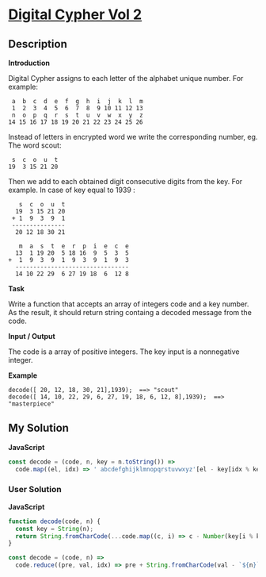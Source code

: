 # [Digital Cypher Vol 2](https://www.codewars.com/kata/592edfda5be407b9640000b2)

## Description

**Introduction**

Digital Cypher assigns to each letter of the alphabet unique number. For example:

```
 a  b  c  d  e  f  g  h  i  j  k  l  m
 1  2  3  4  5  6  7  8  9 10 11 12 13
 n  o  p  q  r  s  t  u  v  w  x  y  z
14 15 16 17 18 19 20 21 22 23 24 25 26
```

Instead of letters in encrypted word we write the corresponding number, eg. The word scout:

```
 s  c  o  u  t
19  3 15 21 20
```

Then we add to each obtained digit consecutive digits from the key. For example. In case of key equal to 1939 :

```
   s  c  o  u  t
  19  3 15 21 20
 + 1  9  3  9  1
 ---------------
  20 12 18 30 21

   m  a  s  t  e  r  p  i  e  c  e
  13  1 19 20  5 18 16  9  5  3  5
+  1  9  3  9  1  9  3  9  1  9  3
  --------------------------------
  14 10 22 29  6 27 19 18  6  12 8
```

**Task**

Write a function that accepts an array of integers code and a key number. As the result, it should return string containg a decoded message from the code.

**Input / Output**

The code is a array of positive integers.
The key input is a nonnegative integer.

**Example**

```
decode([ 20, 12, 18, 30, 21],1939);  ==> "scout"
decode([ 14, 10, 22, 29, 6, 27, 19, 18, 6, 12, 8],1939);  ==>  "masterpiece"
```

## My Solution

**JavaScript**

```js
const decode = (code, n, key = n.toString()) =>
  code.map((el, idx) => ' abcdefghijklmnopqrstuvwxyz'[el - key[idx % key.length]]).join('');
```

### User Solution

**JavaScript**

```js
function decode(code, n) {
  const key = String(n);
  return String.fromCharCode(...code.map((c, i) => c - Number(key[i % key.length]) + 96));
}
```

```js
const decode = (code, n) =>
  code.reduce((pre, val, idx) => pre + String.fromCharCode(val - `${n}`[idx % `${n}`.length] + 96), ``);
```
